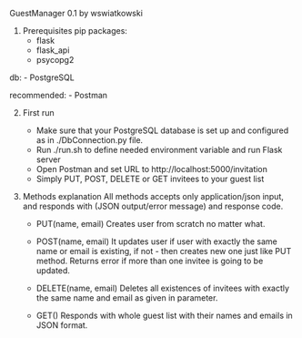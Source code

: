 GuestManager 0.1 by wswiatkowski

1. Prerequisites
pip packages:
    - flask
    - flask_api
    - psycopg2

db:
    - PostgreSQL

recommended:
    - Postman

2. First run
    - Make sure that your PostgreSQL database is set up and configured as in ./DbConnection.py file.
    - Run ./run.sh to define needed environment variable and run Flask server
    - Open Postman and set URL to http://localhost:5000/invitation
    - Simply PUT, POST, DELETE or GET invitees to your guest list

3. Methods explanation
    All methods accepts only application/json input, and responds with (JSON output/error message) and response code.
    - PUT(name, email)
      Creates user from scratch no matter what.

    - POST(name, email)
      It updates user if user with exactly the same name or email is existing, if not - then
      creates new one just like PUT method. Returns error if more than one invitee is going to be updated.

    - DELETE(name, email)
      Deletes all existences of invitees with exactly the same name and email as given in parameter.

    - GET()
      Responds with whole guest list with their names and emails in JSON format.
